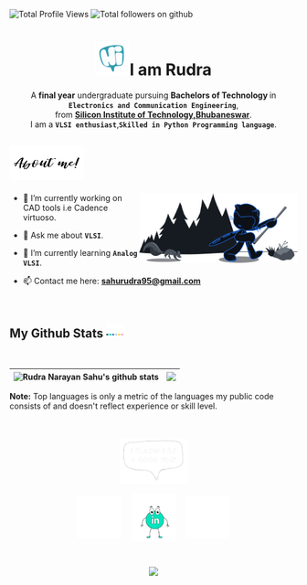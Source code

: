 
<p align="left">
<img src="https://komarev.com/ghpvc/?username=RudraNarayanSahu&label=Profile%20views&color=0e75b6&style=flat" alt="Total Profile Views" />
<img src="https://img.shields.io/github/followers/RudraNarayanSahu?style=social" alt="Total followers on github" />
</p> 





<h1 align="center"><img src="https://github.com/RudraNarayanSahu/RudraNarayanSahu/blob/main/gif/hi.webp" 
         alt="Hi"
         height="60"
         width="60" />I am Rudra
</h1>

<p align="center">A <strong>final year</strong> undergraduate pursuing <strong>Bachelors of Technology </strong> in <code><strong>Electronics and Communication Engineering</strong></code>,<br>from <a href="https://silicon.ac.in/"><strong>Silicon Institute of Technology,Bhubaneswar</strong></a>.<br>I am a <code><strong>VLSI enthusiast</strong></code>,<code><strong>Skilled in Python Programming language</strong></code>.
</p>





<h2> <img src="https://github.com/RudraNarayanSahu/RudraNarayanSahu/blob/main/gif/aboutMe.webp" height="60" width="130" alt="About Me"/> </h2>

<img width="55%" align="right" alt="Github" src="https://github.com/RudraNarayanSahu/RudraNarayanSahu/blob/main/images/inbox-zero-dark.svg" />


- 🔭 I’m currently working on CAD tools i.e Cadence virtuoso.

- 💬 Ask me about <code><strong>VLSI</code></strong>.

- 🌱 I’m currently learning <code><strong>Analog VLSI</strong></code>.

- 📫 Contact me here: **sahurudra95@gmail.com**

<br>




<h2>My Github Stats <img src="https://github.com/RudraNarayanSahu/RudraNarayanSahu/blob/main/gif/stats.webp" height="25" width="30" /></h2>
<br>
  
| <img align="center" src="https://github-readme-stats.vercel.app/api?username=RudraNarayanSahu&show_icons=true&include_all_commits=true&theme=tokyonight&hide_border=true" alt="Rudra Narayan Sahu's github stats" /> | <img align="center" src="https://github-readme-stats.vercel.app/api/top-langs/?username=RudraNarayanSahu&layout=defult&theme=tokyonight&hide_border=true" /> |
| ------------- | ------------- |

**Note:** Top languages is only a metric of the languages my public code consists of and doesn't reflect experience or skill level.
<br><br><br>


<p align="center"><img src="https://github.com/RudraNarayanSahu/RudraNarayanSahu/blob/main/gif/followme.webp" width="120px" height="80px"/></p>
<p align="center">
<a href="https://twitter.com/Rudra_Narayan7"><img align="center" src="https://github.com/RudraNarayanSahu/RudraNarayanSahu/blob/main/gif/twitter.webp" alt="Rudra_Narayan7"  width="15%" /></a> &nbsp;&nbsp;&nbsp;
<a href="https://www.linkedin.com/in/rnsahu/"><img align="center" src="https://github.com/RudraNarayanSahu/RudraNarayanSahu/blob/main/gif/linkedin.webp" alt="Rudra Narayan Sahu" width="15%" /></a>&nbsp;&nbsp;&nbsp;&nbsp;
<a href="https://www.instagram.com/rudra.__.narayan/"><img align="center" src="https://github.com/RudraNarayanSahu/RudraNarayanSahu/blob/main/gif/instagram.webp" alt="rudra._.narayan" width="15%" /></a>
</p>

<br>




<p align="center">
  <img src="https://readme-typing-svg.herokuapp.com/?center=true&vCenter=true&color=1F6EEA&size=21&width=800&lines=This+page+is+best+viewed+in+dark+mode.;Hope+you+enjoy!;Let's+get+back+to+cadence+😎." />
</p>

